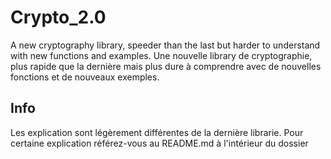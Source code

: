 # Crypto_2.0
A new cryptography library, speeder than the last but harder to understand with new functions and examples.
Une nouvelle library de cryptographie, plus rapide que la dernière mais plus dure à comprendre avec de nouvelles fonctions et de nouveaux exemples.
## Info
Les explication sont légèrement différentes de la dernière librarie. Pour certaine explication référez-vous au README.md à l'intérieur du dossier
